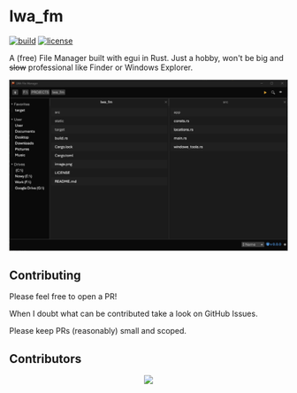 # lwa_fm

[![build](https://github.com/Leinnan/lwa_fm/actions/workflows/rust.yml/badge.svg)](https://github.com/Leinnan/lwa_fm/actions/workflows/rust.yml) [![license](https://img.shields.io/crates/l/bevy_button_released_plugin)](https://github.com/Leinnan/bevy_button_released_plugin#license)

A (free) File Manager built with egui in Rust. Just a hobby, won't be big and ~~slow~~ professional like Finder or Windows Explorer.

![LWA_FM screenshot](image.png)

## Contributing

Please feel free to open a PR!

When I doubt what can be contributed take a look on GitHub Issues.

Please keep PRs (reasonably) small and scoped.

## Contributors

<p align="center">
<a href="https://github.com/bircni/Raytracing/graphs/contributors">
  <img src="https://contrib.rocks/image?repo=Leinnan/lwa_fm"/>
</a>
</p>
